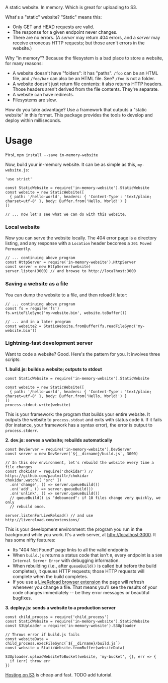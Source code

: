 A static website. In memory. Which is great for uploading to S3.

What's a "static" website? "Static" means this:

* Only GET and HEAD requests are valid.
* The response for a given endpoint never changes.
* There are no errors. (A _server_ may return 404 errors, and a _server_ may
  receive erroneous HTTP requests; but those aren't errors in the website.)

Why "in memory"? Because the filesystem is a bad place to store a website, for
many reasons:

* A website doesn't have "folders": it has "paths". `/foo` can be an HTML file,
  and `/foo/bar` can also be an HTML file. See? `/foo` is not a folder.
* A website doesn't just return file contents: it also returns HTTP headers.
  Those headers aren't derived from the file contents. They're separate.
* A website can have redirects.
* Filesystems are slow.

How do you take advantage? Use a framework that outputs a "static website" in
this format. This package provides the tools to develop and deploy within
milliseconds.

# Usage

First, `npm install --save in-memory-website`

Now, build your in-memory website. It can be as simple as this, `my-website.js`:

```
'use strict'

const StaticWebsite = require('in-memory-website').StaticWebsite
const website = new StaticWebsite([
  { path: '/hello-world', headers: { 'Content-Type': 'text/plain; charset=utf-8' }, body: Buffer.from('Hello, World!') }
])

// ... now let's see what we can do with this website.
```

### Local website

Now you can serve the website locally. The 404 error page is a directory
listing, and any response with a `Location` header becomes a
`301 Moved Permanently`.

```
// ... continuing above program
const HttpServer = require('in-memory-website').HttpServer
const server = new HttpServer(website)
server.listen(3000) // and browse to http://localhost:3000
```

### Saving a website as a file

You can dump the website to a file, and then reload it later:

```
// ... continuing above program
const fs = require('fs')
fs.writeFileSync('my-website.bin', website.toBuffer())

// ... and in a later program
const website2 = StaticWebsite.fromBuffer(fs.readFileSync('my-website.bin'))
```

### Lightning-fast development server

Want to code a website? Good. Here's the pattern for you. It involves three
scripts:

**1. build.js: builds a website; outputs to stdout**

```
const StaticWebsite = require('in-memory-website').StaticWebsite

const website = new StaticWebsite([
  { path: '/hello-world', headers: { 'Content-Type': 'text/plain; charset=utf-8' }, body: Buffer.from('Hello, World!') }
])
process.stdout.write(website)
```

This is your framework: the program that builds your entire website. It outputs
the website to `process.stdout` and exits with status code `0`. If it fails
(for instance, your framework has a syntax error), the error is output to
`process.stderr`.

**2. dev.js: serves a website; rebuilds automatically**

```
const DevServer = require('in-memory-website').DevServer
const server = new DevServer(`${__dirname}/build.js`, 3000)

// In this dev environment, let's rebuild the website every time a file changes
const chokidar = require('chokidar') // https://github.com/paulmillr/chokidar
chokidar.watch([ 'src' ])
  .on('change', () => server.queueBuild())
  .on('add', () => server.queueBuild())
  .on('unlink', () => server.queueBuild())
  // queueBuild() is "debounced": if 10 files change very quickly, we only
  // rebuild once.

server.listenForLiveReload() // and use http://livereload.com/extensions/
```

This is your development environment: the program you run in the background
while you work. It's a web server, at
[http://localhost:3000](http://localhost:3000). It has some nifty features:

* Its "404 Not Found" page links to all the valid endpoints
* When `build.js` returns a status code that isn't `0`, every endpoint is a
  `500 Internal Server Error` with debugging information.
* When rebuilding (i.e., after `queueBuild()` is called but before the build
  completes), it queues HTTP requests; those HTTP requests will complete when
  the build completes.
* If you use a [LiveReload browser extension](http://livereload.com/extensions/)
  the page will refresh whenever you change a file. That means you'll see the
  results of your code changes immediately -- be they error messages or
  beautiful bugfixes.

**3. deploy.js: sends a website to a production server**

```
const child_process = require('child_process')
const StaticWebsite = require('in-memory-website').StaticWebsite
const S3Uploader = require('in-memory-website').S3Uploader

// Throws error if build.js fails
const websiteData = child_process.execFileSync(`${__dirname}/build.js`)
const website = StaticWebsite.fromBuffer(websiteData)

S3Uploader.uploadWebsiteToBucket(website, 'my-bucket', {}, err => {
  if (err) throw err
})
```

[Hosting on S3](http://docs.aws.amazon.com/AmazonS3/latest/dev/WebsiteHosting.html)
is cheap and fast. TODO add tutorial.
